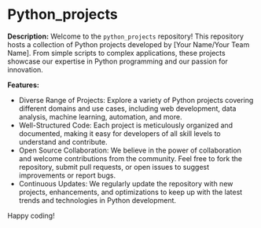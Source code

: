 # Python_projects

**Description:**
Welcome to the `python_projects` repository! This repository hosts a collection of Python projects developed by [Your Name/Your Team Name]. From simple scripts to complex applications, these projects showcase our expertise in Python programming and our passion for innovation.

**Features:**
- Diverse Range of Projects: Explore a variety of Python projects covering different domains and use cases, including web development, data analysis, machine learning, automation, and more.
- Well-Structured Code: Each project is meticulously organized and documented, making it easy for developers of all skill levels to understand and contribute.
- Open Source Collaboration: We believe in the power of collaboration and welcome contributions from the community. Feel free to fork the repository, submit pull requests, or open issues to suggest improvements or report bugs.
- Continuous Updates: We regularly update the repository with new projects, enhancements, and optimizations to keep up with the latest trends and technologies in Python development.


Happy coding!
